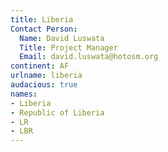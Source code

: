 ```yaml
---
title: Liberia
Contact Person:
  Name: David Luswata
  Title: Project Manager
  Email: david.luswata@hotosm.org
continent: AF
urlname: liberia
audacious: true
names:
- Liberia
- Republic of Liberia
- LR
- LBR
---
```


